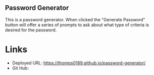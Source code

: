 ## Password Generator

This is a password generator. When clicked the "Generate Password" button will offer a series of prompts to ask about what type of criteria is desired for the password. 

# Links
- Deployed URL: https://thomps0189.github.io/password-generator/
- Git Hub: 